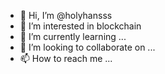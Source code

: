 - 👋 Hi, I’m @holyhansss
- 👀 I’m interested in blockchain
- 🌱 I’m currently learning ...
- 💞️ I’m looking to collaborate on ...
- 📫 How to reach me ...

<!---
holyhansss/holyhansss is a ✨ special ✨ repository because its `README.md` (this file) appears on your GitHub profile.
You can click the Preview link to take a look at your changes.
--->
